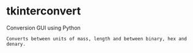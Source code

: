 # tkinterconvert
Conversion GUI using Python

    Converts between units of mass, length and between binary, hex and denary.